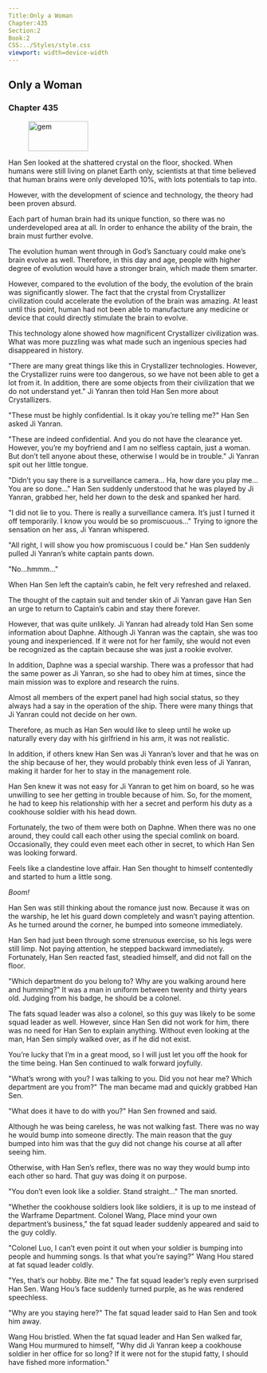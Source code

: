 ```yaml
---
Title:Only a Woman 
Chapter:435 
Section:2 
Book:2 
CSS:../Styles/style.css 
viewport: width=device-width
---
```

  
## Only a Woman
### Chapter 435
  
<figure>
	<img src="../Images/gem.gif" alt="gem" id="gem" width="120" height="60" />
</figure>
  

  
Han Sen looked at the shattered crystal on the floor, shocked. When humans were still living on planet Earth only, scientists at that time believed that human brains were only developed 10%, with lots potentials to tap into.

However, with the development of science and technology, the theory had been proven absurd.

Each part of human brain had its unique function, so there was no underdeveloped area at all. In order to enhance the ability of the brain, the brain must further evolve.

The evolution human went through in God’s Sanctuary could make one’s brain evolve as well. Therefore, in this day and age, people with higher degree of evolution would have a stronger brain, which made them smarter.

However, compared to the evolution of the body, the evolution of the brain was significantly slower. The fact that the crystal from Crystallizer civilization could accelerate the evolution of the brain was amazing. At least until this point, human had not been able to manufacture any medicine or device that could directly stimulate the brain to evolve.

This technology alone showed how magnificent Crystallizer civilization was. What was more puzzling was what made such an ingenious species had disappeared in history.

"There are many great things like this in Crystallizer technologies. However, the Crystallizer ruins were too dangerous, so we have not been able to get a lot from it. In addition, there are some objects from their civilization that we do not understand yet." Ji Yanran then told Han Sen more about Crystallizers.

"These must be highly confidential. Is it okay you’re telling me?" Han Sen asked Ji Yanran.

"These are indeed confidential. And you do not have the clearance yet. However, you’re my boyfriend and I am no selfless captain, just a woman. But don’t tell anyone about these, otherwise I would be in trouble." Ji Yanran spit out her little tongue.

"Didn’t you say there is a surveillance camera… Ha, how dare you play me… You are so done…" Han Sen suddenly understood that he was played by Ji Yanran, grabbed her, held her down to the desk and spanked her hard.

"I did not lie to you. There is really a surveillance camera. It’s just I turned it off temporarily. I know you would be so promiscuous…" Trying to ignore the sensation on her ass, Ji Yanran whispered.

"All right, I will show you how promiscuous I could be." Han Sen suddenly pulled Ji Yanran’s white captain pants down.

"No…hmmm…"

When Han Sen left the captain’s cabin, he felt very refreshed and relaxed.

The thought of the captain suit and tender skin of Ji Yanran gave Han Sen an urge to return to Captain’s cabin and stay there forever.

However, that was quite unlikely. Ji Yanran had already told Han Sen some information about Daphne. Although Ji Yanran was the captain, she was too young and inexperienced. If it were not for her family, she would not even be recognized as the captain because she was just a rookie evolver.

In addition, Daphne was a special warship. There was a professor that had the same power as Ji Yanran, so she had to obey him at times, since the main mission was to explore and research the ruins.

Almost all members of the expert panel had high social status, so they always had a say in the operation of the ship. There were many things that Ji Yanran could not decide on her own.

Therefore, as much as Han Sen would like to sleep until he woke up naturally every day with his girlfriend in his arm, it was not realistic.

In addition, if others knew Han Sen was Ji Yanran’s lover and that he was on the ship because of her, they would probably think even less of Ji Yanran, making it harder for her to stay in the management role.

Han Sen knew it was not easy for Ji Yanran to get him on board, so he was unwilling to see her getting in trouble because of him. So, for the moment, he had to keep his relationship with her a secret and perform his duty as a cookhouse soldier with his head down.

Fortunately, the two of them were both on Daphne. When there was no one around, they could call each other using the special comlink on board. Occasionally, they could even meet each other in secret, to which Han Sen was looking forward.

Feels like a clandestine love affair. Han Sen thought to himself contentedly and started to hum a little song.

*Boom!*

Han Sen was still thinking about the romance just now. Because it was on the warship, he let his guard down completely and wasn’t paying attention. As he turned around the corner, he bumped into someone immediately.

Han Sen had just been through some strenuous exercise, so his legs were still limp. Not paying attention, he stepped backward immediately. Fortunately, Han Sen reacted fast, steadied himself, and did not fall on the floor.

"Which department do you belong to? Why are you walking around here and humming?" It was a man in uniform between twenty and thirty years old. Judging from his badge, he should be a colonel.

The fats squad leader was also a colonel, so this guy was likely to be some squad leader as well. However, since Han Sen did not work for him, there was no need for Han Sen to explain anything. Without even looking at the man, Han Sen simply walked over, as if he did not exist.

You’re lucky that I’m in a great mood, so I will just let you off the hook for the time being. Han Sen continued to walk forward joyfully.

"What’s wrong with you? I was talking to you. Did you not hear me? Which department are you from?" The man became mad and quickly grabbed Han Sen.

"What does it have to do with you?" Han Sen frowned and said.

Although he was being careless, he was not walking fast. There was no way he would bump into someone directly. The main reason that the guy bumped into him was that the guy did not change his course at all after seeing him.

Otherwise, with Han Sen’s reflex, there was no way they would bump into each other so hard. That guy was doing it on purpose.

"You don’t even look like a soldier. Stand straight…" The man snorted.

"Whether the cookhouse soldiers look like soldiers, it is up to me instead of the Warframe Department. Colonel Wang, Place mind your own department’s business," the fat squad leader suddenly appeared and said to the guy coldly.

"Colonel Luo, I can’t even point it out when your soldier is bumping into people and humming songs. Is that what you’re saying?" Wang Hou stared at fat squad leader coldly.

"Yes, that’s our hobby. Bite me." The fat squad leader’s reply even surprised Han Sen. Wang Hou’s face suddenly turned purple, as he was rendered speechless.

"Why are you staying here?" The fat squad leader said to Han Sen and took him away.

Wang Hou bristled. When the fat squad leader and Han Sen walked far, Wang Hou murmured to himself, "Why did Ji Yanran keep a cookhouse soldier in her office for so long? If it were not for the stupid fatty, I should have fished more information."